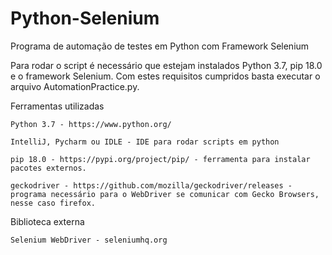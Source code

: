 # Python-Selenium
Programa de automação de testes em Python com Framework Selenium

Para rodar o script é necessário que estejam instalados Python 3.7, pip 18.0 e o framework Selenium. Com estes requisitos cumpridos
basta executar o arquivo AutomationPractice.py.


Ferramentas utilizadas

    Python 3.7 - https://www.python.org/
    
    IntelliJ, Pycharm ou IDLE - IDE para rodar scripts em python
    
    pip 18.0 - https://pypi.org/project/pip/ - ferramenta para instalar pacotes externos.
    
    geckodriver - https://github.com/mozilla/geckodriver/releases - programa necessário para o WebDriver se comunicar com Gecko Browsers, nesse caso firefox.
    
Biblioteca externa

    Selenium WebDriver - seleniumhq.org
    

